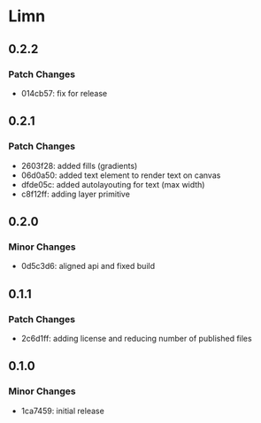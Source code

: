 # Limn

## 0.2.2

### Patch Changes

- 014cb57: fix for release

## 0.2.1

### Patch Changes

- 2603f28: added fills (gradients)
- 06d0a50: added text element to render text on canvas
- dfde05c: added autolayouting for text (max width)
- c8f12ff: adding layer primitive

## 0.2.0

### Minor Changes

- 0d5c3d6: aligned api and fixed build

## 0.1.1

### Patch Changes

- 2c6d1ff: adding license and reducing number of published files

## 0.1.0

### Minor Changes

- 1ca7459: initial release
